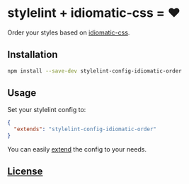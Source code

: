 # stylelint + idiomatic-css = ❤️

Order your styles based on [idiomatic-css](https://github.com/necolas/idiomatic-css#declaration-order).

## Installation

```sh
npm install --save-dev stylelint-config-idiomatic-order
```

## Usage

Set your stylelint config to:

```json
{
  "extends": "stylelint-config-idiomatic-order"
}
```

You can easily [extend](https://github.com/stylelint/stylelint/blob/master/docs/user-guide/configure.md#extends) the config to your needs.

## [License](LICENSE)
